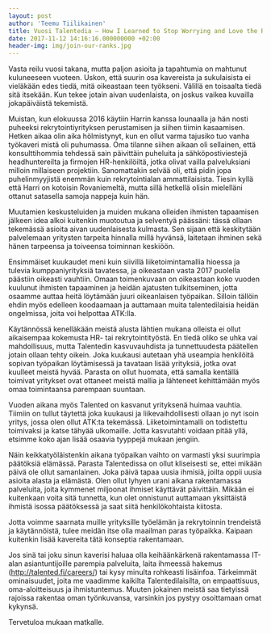 ```yaml
---
layout: post
author: 'Teemu Tiilikainen'
title: Vuosi Talentedia – How I Learned to Stop Worrying and Love the Recruitment
date: 2017-11-12 14:16:16.000000000 +02:00
header-img: img/join-our-ranks.jpg
---
```


Vasta reilu vuosi takana, mutta paljon asioita ja tapahtumia on mahtunut kuluneeseen vuoteen. Uskon, että suurin osa kavereista ja sukulaisista ei vieläkään edes tiedä, mitä oikeastaan teen työkseni. Välillä en toisaalta tiedä sitä itsekään. Kun tekee jotain aivan uudenlaista, on joskus vaikea kuvailla jokapäiväistä tekemistä.

Muistan, kun elokuussa 2016 käytiin Harrin kanssa lounaalla ja hän nosti puheeksi rekrytointiyrityksen perustamisen ja siihen tiimin kasaamisen. Hetken aikaa olin aika hölmistynyt, kun en ollut varma tajusiko tuo vanha työkaveri mistä oli puhumassa. Oma tilanne siihen aikaan oli sellainen, että konsulttihommia tehdessä sain päivittäin puheluita ja sähköpostiviestejä headhuntereilta ja firmojen HR-henkilöiltä, jotka olivat vailla palveluksiani milloin millaiseen projektiin. Sanomattakin selvää oli, että pidin jopa puhelinmyyjistä enemmän kuin rekrytointialan ammattilaisista. Tiesin kyllä että Harri on kotoisin Rovaniemeltä, mutta sillä hetkellä olisin mielelläni ottanut satasella samoja nappeja kuin hän.

Muutamien keskusteluiden ja muiden mukana olleiden ihmisten tapaamisen jälkeen idea alkoi kuitenkin muotoutua ja selventyä päässäni: tässä ollaan tekemässä asioita aivan uudenlaisesta kulmasta. Sen sijaan että keskitytään palvelemaan yritysten tarpeita hinnalla millä hyvänsä, laitetaan ihminen sekä hänen tarpeensa ja toiveensa toiminnan keskiöön.

Ensimmäiset kuukaudet meni kuin siivillä liiketoimintamallia hioessa ja tulevia kumppaniyrityksiä tavatessa, ja oikeastaan vasta 2017 puolella päästiin oikeasti vauhtiin. Omaan toimenkuvaan on oikeastaan koko vuoden kuulunut ihmisten tapaaminen ja heidän ajatusten tulkitseminen, jotta osaamme auttaa heitä löytämään juuri oikeanlaisen työpaikan. Silloin tällöin ehdin myös edelleen koodaamaan ja auttamaan muita talentedilaisia heidän ongelmissa, joita voi helpottaa ATK:lla.

Käytännössä kenelläkään meistä alusta lähtien mukana olleista ei ollut aikaisempaa kokemusta HR- tai rekrytointityöstä. En tiedä oliko se uhka vai mahdollisuus, mutta Talentedin kasvuvauhdista ja tunnettuudesta päätellen jotain ollaan tehty oikein. Joka kuukausi autetaan yhä useampia henkilöitä sopivan työpaikan löytämisessä ja tavataan lisää yrityksiä, jotka ovat kuulleet meistä hyvää. Parasta on ollut huomata, että samalla kentällä toimivat yritykset ovat ottaneet meistä mallia ja lähteneet kehittämään myös omaa toimintaansa parempaan suuntaan.

Vuoden aikana myös Talented on kasvanut yrityksenä huimaa vauhtia. Tiimiin on tullut täytettä joka kuukausi ja liikevaihdollisesti ollaan jo nyt isoin yritys, jossa olen ollut ATK:ta tekemässä. Liiketoimintamalli on todistettu toimivaksi ja katse tähyää ulkomaille. Jotta kasvutahti voidaan pitää yllä, etsimme koko ajan lisää osaavia tyyppejä mukaan jengiin.

Näin keikkatyöläistenkin aikana työpaikan vaihto on varmasti yksi suurimpia päätöksiä elämässä. Parasta Talentedissa on ollut kliseisesti se, ettei mikään päivä ole ollut samanlainen. Joka päivä tapaa uusia ihmisiä, joilta oppii uusia asioita alasta ja elämästä. Olen ollut lyhyen urani aikana rakentamassa palveluita, joita kymmenet miljoonat ihmiset käyttävät päivittäin. Mikään ei kuitenkaan voita sitä tunnetta, kun olet onnistunut auttamaan yksittäistä ihmistä isossa päätöksessä ja saat siitä henkilökohtaista kiitosta.

Jotta voimme saarnata muille yrityksille työelämän ja rekrytoinnin trendeistä ja käytännöistä, tulee meidän itse olla maailman paras työpaikka. Kaipaan kuitenkin lisää kavereita tätä konseptia rakentamaan.

Jos sinä tai joku sinun kaverisi haluaa olla keihäänkärkenä rakentamassa IT-alan asiantuntijoille parempia palveluita, laita ihmeessä hakemus (http://talented.fi/careers/) tai kysy minulta rohkeasti lisäinfoa. Tärkeimmät ominaisuudet, joita me vaadimme kaikilta Talentedilaisilta, on empaattisuus, oma-aloitteisuus ja ihmistuntemus. Muuten jokainen meistä saa tietyissä rajoissa rakentaa oman työnkuvansa, varsinkin jos pystyy osoittamaan omat kykynsä.

Tervetuloa mukaan matkalle.